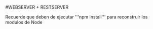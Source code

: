 #WEBSERVER + RESTSERVER 


Recuerde que deben de ejecutar '''npm install''' para reconstruir los modulos de Node